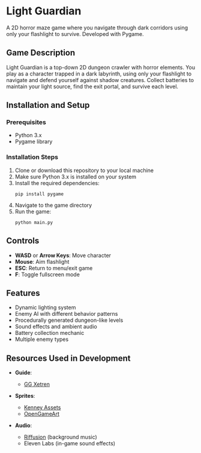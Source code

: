 # Light Guardian

A 2D horror maze game where you navigate through dark corridors using only your flashlight to survive. Developed with Pygame.

## Game Description

Light Guardian is a top-down 2D dungeon crawler with horror elements. You play as a character trapped in a dark labyrinth, using only your flashlight to navigate and defend yourself against shadow creatures. Collect batteries to maintain your light source, find the exit portal, and survive each level.

## Installation and Setup

### Prerequisites
- Python 3.x
- Pygame library

### Installation Steps
1. Clone or download this repository to your local machine
2. Make sure Python 3.x is installed on your system
3. Install the required dependencies:
   ```
   pip install pygame
   ```
4. Navigate to the game directory
5. Run the game:
   ```
   python main.py
   ```

## Controls
- **WASD** or **Arrow Keys**: Move character
- **Mouse**: Aim flashlight
- **ESC**: Return to menu/exit game
- **F**: Toggle fullscreen mode

## Features
- Dynamic lighting system
- Enemy AI with different behavior patterns
- Procedurally generated dungeon-like levels
- Sound effects and ambient audio
- Battery collection mechanic
- Multiple enemy types

## Resources Used in Development
- **Guide**: 
  - [GG Xetren](https://gg.xetren.com/)
  
- **Sprites**: 
  - [Kenney Assets](https://kenney.nl/assets)
  - [OpenGameArt](https://opengameart.org/)
  
- **Audio**:
  - [Riffusion](https://www.riffusion.com/) (background music)
  - Eleven Labs (in-game sound effects)